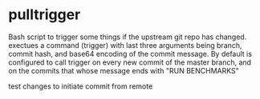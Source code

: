 # pulltrigger
Bash script to trigger some things if the upstream git repo has changed. exectues a command (trigger) with last three arguments being branch, commit hash, and base64 encoding of the commit message. 
By default is configured to call trigger on every new commit of the master branch, and on the commits that whose message ends with "RUN BENCHMARKS"

test changes to initiate commit from remote
